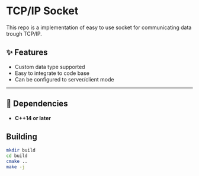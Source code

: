 # TCP/IP Socket 
This repo is a implementation of easy to use socket for communicating data trough TCP/IP.

## ✨ Features

- Custom data type supported
- Easy to integrate to code base
- Can be configured to server/client mode 

---

## 🔧 Dependencies

- **C++14 or later**

## Building
```bash 
mkdir build
cd build
cmake ..
make -j
```

